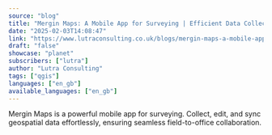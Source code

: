 ```yaml
---
source: "blog"
title: "Mergin Maps: A Mobile App for Surveying | Efficient Data Collection"
date: "2025-02-03T14:08:47"
link: "https://www.lutraconsulting.co.uk/blogs/mergin-maps-a-mobile-app-for-surveying?utm_source=qgis"
draft: "false"
showcase: "planet"
subscribers: ["lutra"]
author: "Lutra Consulting"
tags: ["qgis"]
languages: ["en_gb"]
available_languages: ["en_gb"]
---
```


Mergin Maps is a powerful mobile app for surveying. Collect, edit, and sync geospatial data effortlessly, ensuring seamless field-to-office collaboration.
